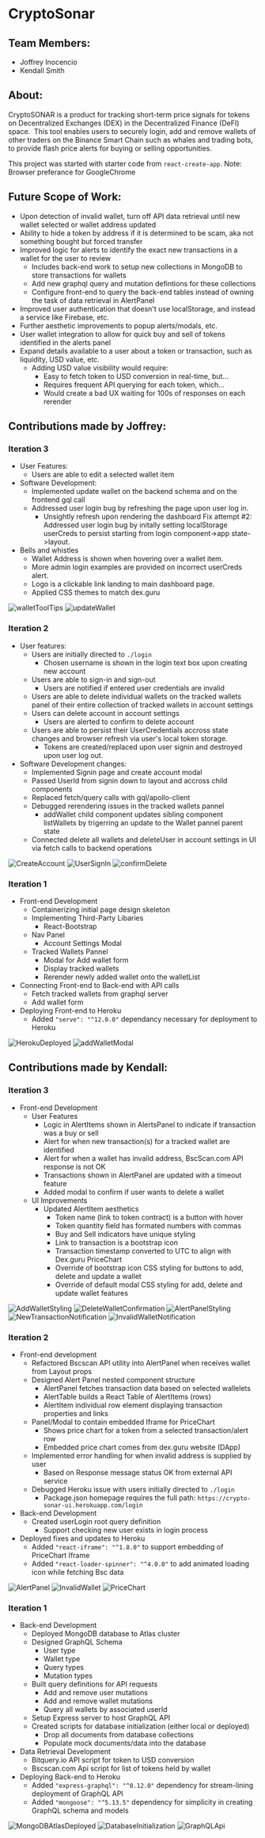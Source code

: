 # CryptoSonar

## Team Members:

- Joffrey Inocencio
- Kendall Smith

## About:

CryptoSONAR is a product for tracking short-term price signals for tokens on Decentralized Exchanges (DEX) in the Decentralized Finance (DeFI) space.  This tool enables users to securely login, add and remove wallets of other traders on the Binance Smart Chain such as whales and trading bots, to provide flash price alerts for buying or selling opportunities.

This project was started with starter code from `react-create-app`.
Note: Browser preferance for GoogleChrome

## Future Scope of Work:

- Upon detection of invalid wallet, turn off API data retrieval until new wallet selected or wallet address updated
- Ability to hide a token by address if it is determined to be scam, aka not something bought but forced transfer
- Improved logic for alerts to identify the exact new transactions in a wallet for the user to review
  - Includes back-end work to setup new collections in MongoDB to store transactions for wallets
  - Add new graphql query and mutation defintions for these collections
  - Configure front-end to query the back-end tables instead of owning the task of data retrieval in AlertPanel
- Improved user authentication that doesn't use localStorage, and instead a service like Firebase, etc.
- Further aesthetic improvements to popup alerts/modals, etc.
- User wallet integration to allow for quick buy and sell of tokens identified in the alerts panel
- Expand details available to a user about a token or transaction, such as liquidity, USD value, etc.
  - Adding USD value visibility would require:
    - Easy to fetch token to USD conversion in real-time, but...
    - Requires frequent API querying for each token, which...
    - Would create a bad UX waiting for 100s of responses on each rerender

## Contributions made by Joffrey:

### Iteration 3

- User Features:
  - Users are able to edit a selected wallet item
- Software Development:
  - Implemented update wallet on the backend schema and on the frontend gql call
  - Addressed user login bug by refreshing the page upon user log in.
    - Unsightly refresh upon rendering the dashboard
      Fix attempt #2: Addressed user login bug by initally setting localStorage userCreds to persist starting from login component->app state->layout.
- Bells and whistles
  - Wallet Address is shown when hovering over a wallet item.
  - More admin login examples are provided on incorrect userCreds alert.
  - Logo is a clickable link landing to main dashboard page.
  - Applied CSS themes to match dex.guru

![walletToolTips](./images/iter3_wallet_tooltips.PNG)
![updateWallet](./images/iter3_update_wallet.png)

### Iteration 2

- User features:
  - Users are initially directed to `./login`
    - Chosen username is shown in the login text box upon creating new account
  - Users are able to sign-in and sign-out
    - Users are notified if entered user credentials are invalid
  - Users are able to delete individual wallets on the tracked wallets panel of their entire collection of tracked wallets in account settings
  - Users can delete account in account settings
    - Users are alerted to confirm to delete account
  - Users are able to persist their UserCredentials accross state changes and browser refresh via user's local token storage.
    - Tokens are created/replaced upon user signin and destroyed upon user log out.
- Software Development changes:
  - Implemented Signin page and create account modal
  - Passed UserId from signin down to layout and accross child components
  - Replaced fetch/query calls with gql/apollo-client
  - Debugged rerendering issues in the tracked wallets pannel
    - addWallet child component updates sibling component listWallets by trigerring an update to the Wallet pannel parent state
  - Connected delete all wallets and deleteUser in account settings in UI via fetch calls to backend operations

![CreateAccount](./images/iter2_create_account.PNG)
![UserSignIn](./images/iter2_user_signin.PNG)
![confirmDelete](./images/iter2_delete_user_account.PNG)

### Iteration 1

- Front-end Development
  - Containerizing initial page design skeleton
  - Implementing Third-Party Libaries
    - React-Bootstrap
  - Nav Panel
    - Account Settings Modal
  - Tracked Wallets Pannel
    - Modal for Add wallet form
    - Display tracked wallets
    - Rerender newly added wallet onto the walletList
- Connecting Front-end to Back-end with API calls
  - Fetch tracked wallets from graphql server
  - Add wallet form
- Deploying Front-end to Heroku
  - Added `"serve": "^12.0.0"` dependancy necessary for deployment to Heroku

![HerokuDeployed](./images/iter1_heroku.PNG)
![addWalletModal](./images/iter1_addWallet.PNG)

## Contributions made by Kendall:

### Iteration 3

- Front-end Development
  - User Features
    - Logic in AlertItems shown in AlertsPanel to indicate if transaction was a buy or sell
    - Alert for when new transaction(s) for a tracked wallet are identified
    - Alert for when a wallet has invalid address, BscScan.com API response is not OK
    - Transactions shown in AlertPanel are updated with a timeout feature
    - Added modal to confirm if user wants to delete a wallet
  - UI Improvements
    - Updated AlertItem aesthetics
      - Token name (link to token contract) is a button with hover
      - Token quantity field has formated numbers with commas
      - Buy and Sell indicators have unique styling
      - Link to transaction is a bootstrap icon
      - Transaction timestamp converted to UTC to align with Dex.guru PriceChart
      - Override of bootstrap icon CSS styling for buttons to add, delete and update a wallet
      - Override of default modal CSS styling for add, delete and update wallet features

![AddWalletStyling](./images/iter3_add_wallet.png)
![DeleteWalletConfirmation](./images/iter3_delete_confirmation.png)
![AlertPanelStyling](./images/iter3_alert_panel_styling.png)
![NewTransactionNotification](./images/iter3_new_transaction_notification.png)
![InvalidWalletNotification](./images/iter3_invalid_wallet_notification.png)

### Iteration 2

- Front-end development
  - Refactored Bscscan API utility into AlertPanel when receives wallet from Layout props
  - Designed Alert Panel nested component structure
    - AlertPanel fetches transaction data based on selected wallelets
    - AlertTable builds a React Table of AlertItems (rows)
    - AlertItem individual row element displaying transaction properties and links
  - Panel/Modal to contain embedded Iframe for PriceChart
    - Shows price chart for a token from a selected transaction/alert row
    - Embedded price chart comes from dex.guru website (DApp)
  - Implemented error handling for when invalid address is supplied by user
    - Based on Response message status OK from external API service
  - Debugged Heroku issue with users initially directed to `./login`
    - Package.json homepage requires the full path: `https://crypto-sonar-ui.herokuapp.com/login`
- Back-end Development
  - Created userLogin root query definition
    - Support checking new user exists in login process
- Deployed fixes and updates to Heroku
  - Added `"react-iframe": "^1.8.0"` to support embedding of PriceChart Iframe
  - Added `"react-loader-spinner": "^4.0.0"` to add animated loading icon while fetching Bsc data

![AlertPanel](./images/iter2_alert_panel.png)
![InvalidWallet](./images/iter2_invalid_wallet.png)
![PriceChart](./images/iter2_price_chart.png)

### Iteration 1

- Back-end Development
  - Deployed MongoDB database to Atlas cluster
  - Designed GraphQL Schema
    - User type
    - Wallet type
    - Query types
    - Mutation types
  - Built query definitions for API requests
    - Add and remove user mutations
    - Add and remove wallet mutations
    - Query all wallets by associated userId
  - Setup Express server to host GraphQL API
  - Created scripts for database initialization (either local or deployed)
    - Drop all documents from database collections
    - Populate mock documents/data into the database
- Data Retrieval Development
  - Bitquery.io API script for token to USD conversion
  - Bscscan.com Api script for list of tokens held by wallet
- Deploying Back-end to Heroku
  - Added `"express-graphql": "^0.12.0"` dependency for stream-lining deployment of GraphQL API
  - Added `"mongoose": "^5.13.5"` dependency for simplicity in creating GraphQL schema and models

![MongoDBAtlasDeployed](./images/iter1_mongodb_deployment.png)
![DatabaseInitialization](./images/iter1_mongodb_initialization.png)
![GraphQLApi](./images/iter1_graphql.png)
